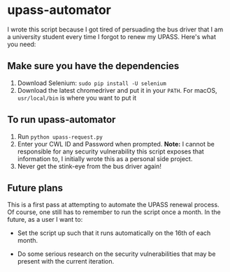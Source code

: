 # upass-automator

I wrote this script because I got tired of persuading the bus driver that I am a university student every time I forgot to renew my UPASS. Here's what you need:

## Make sure you have the dependencies
1. Download Selenium: `sudo pip install -U selenium`
2. Download the latest chromedriver and put it in your `PATH`. For macOS, `usr/local/bin` is where you want to put it

## To run upass-automator
1. Run `python upass-request.py`
2. Enter your CWL ID and Password when prompted. <strong>Note:</strong> I cannot be responsible for any security vulnerability this script exposes that information to, I initially wrote this as a personal side project. 
3. Never get the stink-eye from the bus driver again!

## Future plans

This is a first pass at attempting to automate the UPASS renewal process. Of course, one still has to remember to run the script once a month. In the future, as a user I want to:

* Set the script up such that it runs automatically on the 16th of each month.

* Do some serious research on the security vulnerabilities that may be present with the current iteration. 
